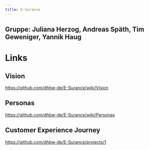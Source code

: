 ```yaml
---
title: E-Surance
---
```

## Gruppe: Juliana Herzog, Andreas Späth, Tim Geweniger, Yannik Haug
# Links
## Vision
https://github.com/dhbw-de/E-Surance/wiki/Vision
## Personas
https://github.com/dhbw-de/E-Surance/wiki/Personas
## Customer Experience Journey
https://github.com/dhbw-de/E-Surance/projects/1
